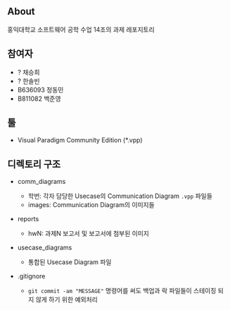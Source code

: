 ## About
홍익대학교 소프트웨어 공학 수업 14조의 과제 레포지토리

## 참여자
- ? 채승희
- ? 한솔빈
- B636093 정동민
- B811082 백준영

## 툴
- Visual Paradigm Community Edition (\*.vpp)

## 디렉토리 구조
- comm_diagrams
    - 학번: 각자 담당한 Usecase의 Communication Diagram `.vpp` 파일들
    - images: Communication Diagram의 이미지들

- reports
    - hwN: 과제N 보고서 및 보고서에 첨부된 이미지
    
- usecase_diagrams
    - 통합된 Usecase Diagram 파일
 
- .gitignore
    - `git commit -am "MESSAGE"` 명령어를 써도 백업과 락 파일들이 스테이징 되지 않게 하기 위한 예외처리
